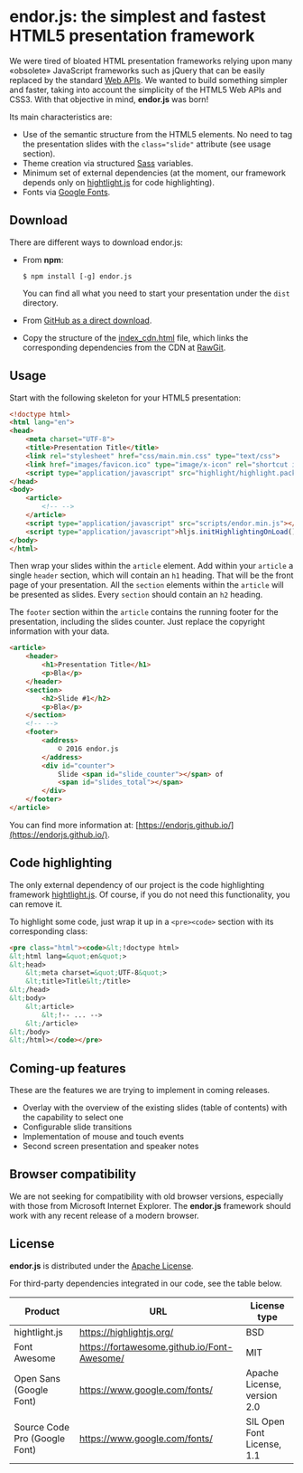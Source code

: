 # endor.js: the simplest and fastest HTML5 presentation framework

We were tired of bloated HTML presentation frameworks relying upon many «obsolete»
JavaScript frameworks such as jQuery that can be easily replaced by the standard
[Web APIs](https://developer.mozilla.org/en-US/docs/Web/API).
We wanted to build something simpler and faster, taking into account the simplicity
of the HTML5 Web APIs and CSS3. With that objective in mind,
**endor.js** was born!

Its main characteristics are:

+ Use of the semantic structure from the HTML5 elements.
  No need to tag the presentation slides with the
  `class="slide"` attribute (see usage section).
+ Theme creation via structured [Sass](http://sass-lang.com/)
  variables.
+ Minimum set of external dependencies (at the moment, our
  framework depends only on [hightlight.js](https://highlightjs.org/)
  for code highlighting).
+ Fonts via [Google Fonts](https://www.google.com/fonts).

## Download

There are different ways to download endor.js:

+ From **npm**:

    ```console
    $ npm install [-g] endor.js
    ```

  You can find all what you need to start your presentation under the `dist`
  directory.
+ From [GitHub as a direct download](https://github.com/endorjs/endor/archive/master.zip).
+ Copy the structure of the [index_cdn.html](https://cdn.rawgit.com/endorjs/endor/0.5.1/dist/index_cdn.html)
  file, which links the corresponding dependencies from the CDN at [RawGit](https://rawgit.com/).

## Usage

Start with the following skeleton for your HTML5 presentation:

```html
<!doctype html>
<html lang="en">
<head>
    <meta charset="UTF-8">
    <title>Presentation Title</title>
    <link rel="stylesheet" href="css/main.min.css" type="text/css">
    <link href="images/favicon.ico" type="image/x-icon" rel="shortcut icon">
    <script type="application/javascript" src="highlight/highlight.pack.js"></script>
</head>
<body>
    <article>
        <!-- -->
    </article>
    <script type="application/javascript" src="scripts/endor.min.js"></script>
    <script type="application/javascript">hljs.initHighlightingOnLoad();</script>
</body>
</html>
```

Then wrap your slides within the `article` element. Add within your
`article` a single `header` section, which will contain an `h1`
heading. That will be the front page of your presentation. All
the `section` elements within the `article` will be presented as
slides. Every `section` should contain an `h2` heading.

The `footer` section within the `article` contains the running footer for the
presentation, including the slides counter. Just replace the copyright
information with your data.

```html
<article>
    <header>
        <h1>Presentation Title</h1>
        <p>Bla</p>
    </header>
    <section>
        <h2>Slide #1</h2>
        <p>Bla</p>
    </section>
    <!-- -->
    <footer>
        <address>
            © 2016 endor.js
        </address>
        <div id="counter">
            Slide <span id="slide_counter"></span> of
            <span id="slides_total"></span>
        </div>
    </footer>
</article>
```

You can find more information at: [https://endorjs.github.io/](https://endorjs.github.io/).

## Code highlighting

The only external dependency of our project is the code
highlighting framework [hightlight.js](https://highlightjs.org/).
Of course, if you do not need this functionality, you can
remove it.

To highlight some code, just wrap it up in a `<pre><code>` section
with its corresponding class:

```html
<pre class="html"><code>&lt;!doctype html>
&lt;html lang=&quot;en&quot;>
&lt;head>
    &lt;meta charset=&quot;UTF-8&quot;>
    &lt;title>Title&lt;/title>
&lt;/head>
&lt;body>
    &lt;article>
        &lt;!-- ... -->
    &lt;/article>
&lt;/body>
&lt;/html></code></pre>
```

## Coming-up features

These are the features we are trying to implement in coming releases.

+ Overlay with the overview of the existing slides
  (table of contents) with the capability to select one
+ Configurable slide transitions
+ Implementation of mouse and touch events
+ Second screen presentation and speaker notes

## Browser compatibility

We are not seeking for compatibility with old browser versions, especially with
those from Microsoft Internet Explorer. The **endor.js** framework should work
with any recent release of a modern browser.

## License

**endor.js** is distributed under the [Apache License](./LICENSE).

For third-party dependencies integrated in our code, see the table below.

| Product | URL | License type |
| ------- | --- | ------------ |
| hightlight.js | https://highlightjs.org/ | BSD |
| Font Awesome | https://fortawesome.github.io/Font-Awesome/ | MIT |
| Open Sans (Google Font) | https://www.google.com/fonts/ | Apache License, version 2.0 |
| Source Code Pro (Google Font) | https://www.google.com/fonts/ | SIL Open Font License, 1.1 |
